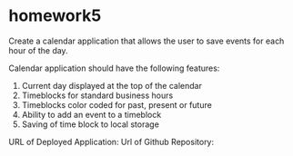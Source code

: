 # homework5

Create a calendar application that allows the user to save events for each hour of the day.

Calendar application should have the following features:

1. Current day displayed at the top of the calendar
2. Timeblocks for standard business hours
3. Timeblocks color coded for past, present or future
4. Ability to add an event to a timeblock
5. Saving of time block to local storage



URL of Deployed Application:
Url of Github Repository: